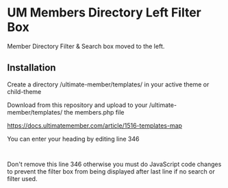 # UM Members Directory Left Filter Box
Member Directory Filter &amp; Search box moved to the left.

## Installation ##
Create a directory /ultimate-member/templates/ in your active theme or child-theme 

Download from this repository and upload to your /ultimate-member/templates/ the members.php file

https://docs.ultimatemember.com/article/1516-templates-map

You can enter your heading by editing line 346 <code><div> &nbsp; </div></code>

Don't remove this line 346 otherwise you must do JavaScript code changes to prevent the filter box from being displayed after last line if no search or filter used.
